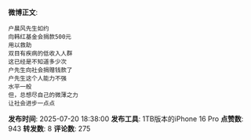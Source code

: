 **微博正文**: 
```
户晨风先生如约
向韩红基金会捐款500元
用以救助
双目有疾病的低收入人群
这已经是不知道多少次
户先生向社会捐赠钱款了
户先生这个人能力不强
水平一般
但，总想尽自己的微薄之力
让社会进步一点点
```
**发布时间**: 2025-07-20 18:38:00
**发布工具**: 1TB版本的iPhone 16 Pro
**点赞数**: 943
**转发数**: 8
**评论数**: 275
